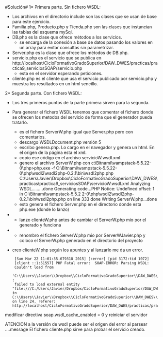 #Solución#
1*  Primera parte. Sin fichero WSDL:
*  Los archivos en el directorio include son las clases que se usan de base para este ejercicio.
*  Familia.php, Producto.php y Tienda.php son las clases que instancian las tablas del esquema mySql.
*  DB.php es la clase que ofrece métodos a los servicios.
    *  se encarga de la conexión a base de datos pasando los valores en un array para evitar consultas sin parametrizar.
*  Server.php es la clase que ofrece los métodos de DB.php.
*  servicio.php es el servicio que se publica en http://localhost/CicloFormativoGradoSuperior/DAW_DWES/practicas/practica9_serviciosSOAP/servicio.php
    *  esta en el servidor esperando peticiones.
*  cliente.php es el cliente que usa el servicio publicado por servicio.php y muestra los resultados en un html sencillo.

2*  Segunda parte. Con fichero WSDL:
* Los tres primeros puntos de la parte primera sirven para la segunda.
*  Para generar el fichero WSDL tenemos que comentar el fichero donde se ofrecen los metodos del servicio de forma que el generador pueda tratarlo.
    *  es el fichero ServerW.php igual que Server.php pero con comentarios.
    *  descargo WSDLDocument.php versión 5 
    *  escribo genera.php. Lo cargo en el navegador y genera un html. En el origen de la página esta el xml.
    *  copio ese código en el archivo servicioW.wsdl.xml 
    *  genero el archivo ServerW.php con 
        c:\Bitnami\wampstack-5.5.22-0\php>php.exe -f C:\Bitnami\wampstack-5.5.22-0\php\wsdl2\wsdl2php-0.2.1\bin\wsdl2php.php C:\Users\Javier\Dropbox\CicloFormativoGradoSuperior\DAW_DWES\practicas\practica9_serviciosSOAP\servicioW.wsdl.xml
        Analyzing WSDL.........done
        Generating code...PHP Notice:  Undefined offset: 1 in C:\Bitnami\wampstack-5.5.2
        2-0\php\wsdl2\wsdl2php-0.2.1\bin\wsdl2php.php on line 333
        done
        Writing ServerW.php...done
    *  esto genera el fichero Server.php en el directorio donde esta php.exe (donde lo lanzo)
*  *  lanzo clienteW.php antes de cambiar el ServerW.php mio por el generado y funciona
*  *  renombro el fichero ServerW.php mio por ServerWJavier.php y coloco el ServerW.php generado en el directorio del proyecto
*  creo clienteW.php según los apuntes y al lanzarlo me da un error.

        [Sun Mar 22 11:01:35.079318 2015] [:error] [pid 3172:tid 1072] 
        [client ::1:51557] PHP Fatal error:  SOAP-ERROR: Parsing WSDL: 
        Couldn't load from 
        'C:\\Users\\Javier\\Dropbox\\CicloFormativoGradoSuperior\\DAW_DWES\tareas\tarea9_serviciosSOAP\\servicioW.wsdl.xml' : 
        failed to load external entity "file:///C:/Users/Javier/Dropbox/CicloFormativoGradoSuperior/DAW_DWES%09areas%09area9_serviciosSOAP/servicioW.wsdl.xml"\n in C:\\Users\\Javier\\Dropbox\\CicloFormativoGradoSuperior\\DAW_DWES\\tareas\\tarea9_serviciosSOAP\\ServerW.php on line 24, referer: http://localhost/CicloFormativoGradoSuperior/DAW_DWES/practicas/practica9_serviciosSOAP/clienteW.php
        
modificar directiva soap.wsdl_cache_enabled = 0 y reiniciar el servidor

ATENCION a la versión de wsdl puede ser el origen del error al parsear ....message 
    El fichero cliente.php sirve para probar el servicio creado.